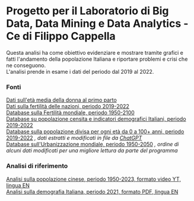 # Progetto per il Laboratorio di Big Data, Data Mining e Data Analytics - Ce di Filippo Cappella
Questa analisi ha come obiettivo evidenziare e mostrare tramite grafici e fatti l'andamento della popolazione Italiana e riportare problemi e crisi che ne conseguono.<br>
L'analisi prende in esame i dati del periodo dal 2019 al 2022.<br>

### Fonti
[Dati sull'età media della donna al primo parto](https://www.cia.gov/the-world-factbook/field/mothers-mean-age-at-first-birth/) <br>
[Dati sulla fertilità delle nazioni, periodo 2019-2022](https://data.oecd.org/pop/fertility-rates.htm)<br>
[Database sulla Fertilità mondiale, periodo 1950-2100](https://www.statista.com/statistics/805064/fertility-rate-worldwide/)<br>
[Database su popolazione censita e indicatori demografici Italiani, periodo 2019-2022](http://dati.istat.it/)<br>
[Database sulla popolazione divisa per ogni età da 0 a 100+ anni, periodo 2019-2022](http://dati.istat.it/) *, dati estratti e modificati in file da [ChatGPT](https://chat.openai.com/)*<br>
[Database sull'Urbanizzazione mondiale, periodo 1950-2050](https://ourworldindata.org/grapher/urban-population-share-2050?tab=table) *, ordine di alcuni dati modificati per una migliore lettura da parte del programma*<br>

### Analisi di riferimento
[Analisi sulla popolazione cinese, periodo 1950-2023, formato video YT, lingua EN](https://www.youtube.com/watch?v=gmehUgOy5ok&t=280s)<br>
[Analisi sulla demografia Italiana, periodo 2021, formato PDF, lingua EN](https://www.population-europe.eu/files/documents/es.pdf)<br>
